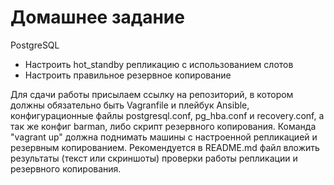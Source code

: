﻿# Домашнее задание

PostgreSQL
- Настроить hot_standby репликацию с использованием слотов
- Настроить правильное резервное копирование

Для сдачи работы присылаем ссылку на репозиторий, в котором должны обязательно быть Vagranfile и плейбук Ansible, 
конфигурационные файлы postgresql.conf, pg_hba.conf и recovery.conf, а так же конфиг barman, либо скрипт резервного 
копирования. Команда "vagrant up" должна поднимать машины с настроенной репликацией и резервным копированием. 
Рекомендуется в README.md файл вложить результаты (текст или скриншоты) проверки работы репликации и резервного копирования.

